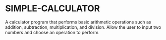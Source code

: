 # SIMPLE-CALCULATOR

A calculator program that performs basic arithmetic
operations such as addition, subtraction, multiplication, and
division. Allow the user to input two numbers and choose an
operation to perform.
